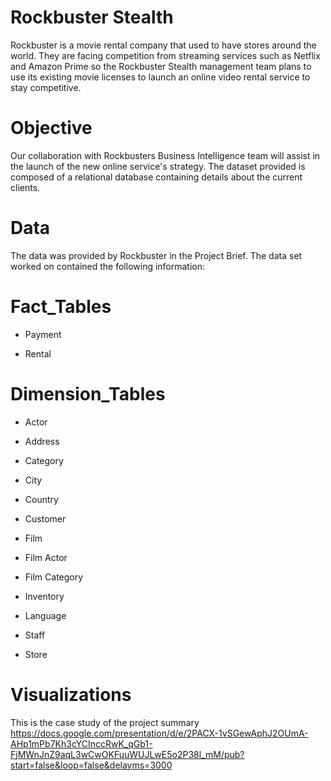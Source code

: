# Rockbuster Stealth
Rockbuster is a movie rental company that used to have stores around the world. They are facing competition from streaming services such as Netflix and Amazon Prime so the Rockbuster Stealth management team plans to use its existing movie licenses to launch an online video rental service to stay competitive.
# Objective
Our collaboration with Rockbusters Business Intelligence team will assist in the launch of the new online service's strategy. The dataset provided is composed of a relational database containing details about the current clients.
# Data
The data was provided by Rockbuster in the Project Brief. The data set worked on contained the following information:

# Fact_Tables

+ Payment

+ Rental

# Dimension_Tables

+ Actor

+ Address

+ Category

+ City

+ Country

+ Customer

+ Film

+ Film Actor

+ Film Category

+ Inventory

+ Language

+ Staff

+ Store

# Visualizations

This is the case study of the project summary
https://docs.google.com/presentation/d/e/2PACX-1vSGewAphJ2OUmA-AHp1mPb7Kh3cYCInccRwK_qGb1-FjMWnJnZ9aqL3wCwOKFuuWUJLwE5o2P38l_mM/pub?start=false&loop=false&delayms=3000
